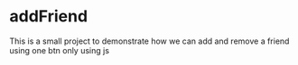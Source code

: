 # addFriend
This is a small project to demonstrate how we can add and remove a friend using one btn only using js 
